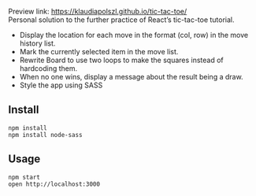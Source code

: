 Preview link: https://klaudiapolszl.github.io/tic-tac-toe/
<br /> 
Personal solution to the further practice of React’s tic-tac-toe tutorial.

<ul>
<li> Display the location for each move in the format (col, row) in the move history list. </li>
<li> Mark the currently selected item in the move list. </li>
<li> Rewrite Board to use two loops to make the squares instead of hardcoding them. </li>
<li> When no one wins, display a message about the result being a draw. </li>
<li> Style the app using SASS </li>
</ul>

## Install
```
npm install
npm install node-sass
```

## Usage
```
npm start
open http://localhost:3000
```
